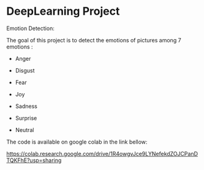 # DeepLearning Project

Emotion Detection:

The goal of this project is to detect the emotions of pictures among 7 emotions :

- Anger

- Disgust

- Fear

- Joy

- Sadness

- Surprise

- Neutral

The code is available on google colab in the link bellow: 

https://colab.research.google.com/drive/1R4owgvJce9LYNefekdZOJCPanDTQKFhE?usp=sharing
